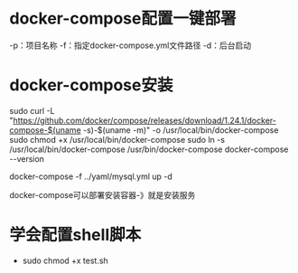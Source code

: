 # docker-compose配置一键部署
-p：项目名称
-f：指定docker-compose.yml文件路径
-d：后台启动

# docker-compose安装
sudo curl -L "https://github.com/docker/compose/releases/download/1.24.1/docker-compose-$(uname -s)-$(uname -m)" -o /usr/local/bin/docker-compose
sudo chmod +x /usr/local/bin/docker-compose
sudo ln -s /usr/local/bin/docker-compose /usr/bin/docker-compose
docker-compose --version

docker-compose -f ../yaml/mysql.yml up -d

docker-compose可以部署安装容器-》就是安装服务

# 学会配置shell脚本
- sudo chmod +x test.sh

